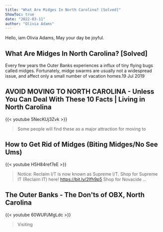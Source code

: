 ```yaml
---
title: "What Are Midges In North Carolina? [Solved]"
ShowToc: true 
date: "2022-03-11"
author: "Olivia Adams" 
---
```


Hello, iam Olivia Adams, May your day be joyful.
## What Are Midges In North Carolina? [Solved]
 Every few years the Outer Banks experiences a influx of tiny flying bugs called midges. Fortunately, midge swarms are usually not a widespread issue, and affect only a small number of vacation homes.19 Jul 2019

## AVOID MOVING TO NORTH CAROLINA - Unless You Can Deal With These 10 Facts | Living in North Carolina
{{< youtube 5NecKUj3Zvk >}}
>Some people will find these as a major attraction for moving to 

## How to Get Rid of Midges (Biting Midges/No See Ums)
{{< youtube H5H84ref7eE >}}
>Notice: Reclaim I/T is now known as Supreme I/T. Shop for Supreme IT (Reclaim IT) here! https://bit.ly/2Ifh9p5 Shop for Novacide ...

## The Outer Banks - The Don'ts of OBX, North Carolina
{{< youtube 60WUPJMgLdc >}}
>Visiting 

